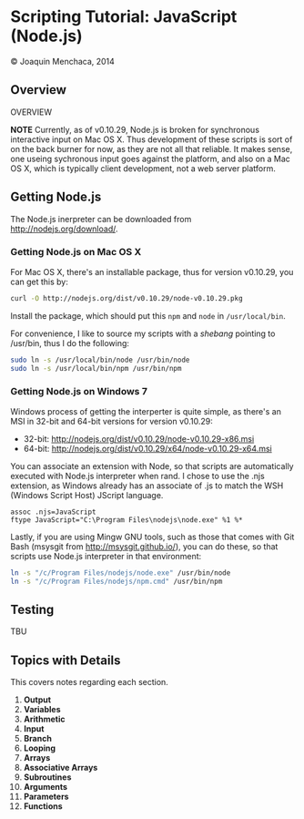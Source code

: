 # Scripting Tutorial: JavaScript (Node.js)

© Joaquin Menchaca, 2014

## Overview

OVERVIEW

**NOTE** Currently, as of v0.10.29, Node.js is broken for synchronous interactive input on Mac OS X. Thus development of these scripts is sort of on the back burner for now, as they are not all that reliable.  It makes sense, one useing sychronous input goes against the platform, and also on a Mac OS X, which is typically client development, not a web server platform.

## Getting Node.js

The Node.js inerpreter can be downloaded from http://nodejs.org/download/.  

### Getting Node.js on Mac OS X

For Mac OS X, there's an installable package, thus for version v0.10.29, you can get this by:

```bash
curl -O http://nodejs.org/dist/v0.10.29/node-v0.10.29.pkg
```

Install the package, which should put this ```npm``` and ```node``` in ```/usr/local/bin```.  

For convenience, I like to source my scripts with a *shebang* pointing to /usr/bin, thus I do the following:

```bash
sudo ln -s /usr/local/bin/node /usr/bin/node
sudo ln -s /usr/local/bin/npm /usr/bin/npm
```

### Getting Node.js on Windows 7

Windows process of getting the interperter is quite simple, as there's an MSI in 32-bit and 64-bit versions for version v0.10.29:

* 32-bit: http://nodejs.org/dist/v0.10.29/node-v0.10.29-x86.msi
* 64-bit: http://nodejs.org/dist/v0.10.29/x64/node-v0.10.29-x64.msi

You can associate an extension with Node, so that scripts are automatically executed with Node.js interpreter when rand.  I chose to use the .njs extension, as Windows already has an associate of .js to match the WSH (Windows Script Host) JScript language.

```batch
assoc .njs=JavaScript
ftype JavaScript="C:\Program Files\nodejs\node.exe" %1 %*
```

Lastly, if you are using Mingw GNU tools, such as those that comes with Git Bash (msysgit from http://msysgit.github.io/), you can do these, so that scripts use Node.js interpreter in that environment:

```bash
ln -s "/c/Program Files/nodejs/node.exe" /usr/bin/node
ln -s "/c/Program Files/nodejs/npm.cmd" /usr/bin/npm
````



## Testing

TBU

## Topics with Details 

This covers notes regarding each section.

1. **Output**
2. **Variables**
3. **Arithmetic**
4. **Input**
5. **Branch**
6. **Looping**
7. **Arrays**
8. **Associative Arrays**
9. **Subroutines** 
10. **Arguments**
11. **Parameters**
12. **Functions**